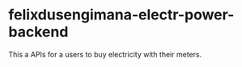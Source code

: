 # felixdusengimana-electr-power-backend
This a APIs for a users to buy electricity with their meters.
